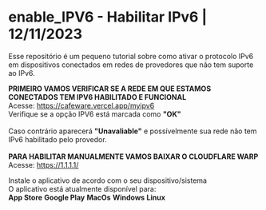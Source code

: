 # enable_IPV6 - Habilitar IPv6 | 12/11/2023
Esse repositório é um pequeno tutorial sobre como ativar o protocolo IPv6 em dispositivos conectados em redes de provedores que não tem suporte ao IPv6.

<b>PRIMEIRO VAMOS VERIFICAR SE A REDE EM QUE ESTAMOS CONECTADOS TEM IPV6 HABILITADO E FUNCIONAL</b><br>
Acesse: https://cafeware.vercel.app/myipv6
<br>
Verifique se a opção IPV6 está marcada como <b>"OK"</b><br><br>
Caso contrário aparecerá <b>"Unavaliable"</b> e possívelmente sua rede não tem IPv6 habilitado pelo provedor.
<br><br>
<b>PARA HABILITAR MANUALMENTE VAMOS BAIXAR O CLOUDFLARE WARP</b><br>
Acesse: https://1.1.1.1/
<br>

Instale o aplicativo de acordo com o seu dispositivo/sistema <br>
O aplicativo está atualmente disponível para: <br>
<b>App Store</b>
<b>Google Play</b>
<b>MacOs</b>
<b>Windows</b>
<b>Linux</b>
